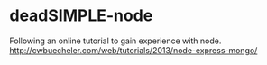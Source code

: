 # deadSIMPLE-node
Following an online tutorial to gain experience with node. http://cwbuecheler.com/web/tutorials/2013/node-express-mongo/

